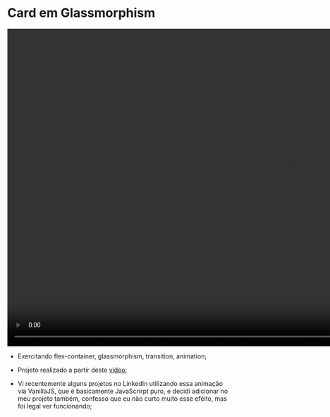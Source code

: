 #  Card em Glassmorphism

<video width="1280" height="720" controls autoplay loop>
    <source type='video/mp4' src='video.mp4'>
</video>

- Exercitando flex-container, glassmorphism, transition, animation;

- Projeto realizado a partir deste [vídeo](https://www.youtube.com/watch?v=O7WbVj5apxU&list=TLPQMTkwMTIwMjGXeh18I7i1aA&index=2);

- Vi recentemente alguns projetos no LinkedIn utilizando essa animação via VanillaJS, que é basicamente JavaScrirpt puro, e decidi adicionar no meu projeto também, confesso que eu não curto muito esse efeito, mas foi legal ver funcionando; 

  
